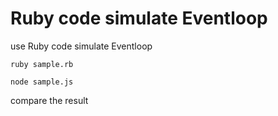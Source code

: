 # Ruby code simulate Eventloop

use Ruby code simulate Eventloop


`ruby sample.rb`

`node sample.js`

compare the result 

